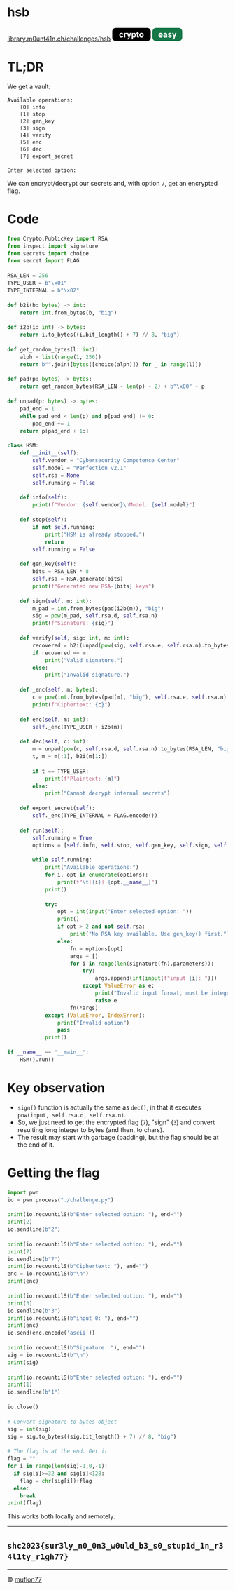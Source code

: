 # hsb

[library.m0unt41n.ch/challenges/hsb](https://library.m0unt41n.ch/challenges/hsb) ![](../../resources/crypto.svg) ![](../../resources/easy.svg) 

# TL;DR

We get a vault:

```
Available operations:
	[0] info
	[1] stop
	[2] gen_key
	[3] sign
	[4] verify
	[5] enc
	[6] dec
	[7] export_secret

Enter selected option: 
```

We can encrypt/decrypt our secrets and, with option `7`, get an encrypted flag.

# Code

```python
from Crypto.PublicKey import RSA
from inspect import signature
from secrets import choice
from secret import FLAG

RSA_LEN = 256
TYPE_USER = b"\x01"
TYPE_INTERNAL = b"\x02"

def b2i(b: bytes) -> int:
    return int.from_bytes(b, "big")

def i2b(i: int) -> bytes:
    return i.to_bytes((i.bit_length() + 7) // 8, "big")

def get_random_bytes(l: int):
    alph = list(range(1, 256))
    return b"".join([bytes([choice(alph)]) for _ in range(l)])

def pad(p: bytes) -> bytes:
    return get_random_bytes(RSA_LEN - len(p) - 2) + b"\x00" + p

def unpad(p: bytes) -> bytes:
    pad_end = 1
    while pad_end < len(p) and p[pad_end] != 0:
        pad_end += 1
    return p[pad_end + 1:]

class HSM:
    def __init__(self):
        self.vendor = "Cybersecurity Competence Center"
        self.model = "Perfection v2.1"
        self.rsa = None
        self.running = False

    def info(self):
        print(f"Vendor: {self.vendor}\nModel: {self.model}")

    def stop(self):
        if not self.running:
            print("HSM is already stopped.")
            return
        self.running = False

    def gen_key(self):
        bits = RSA_LEN * 8
        self.rsa = RSA.generate(bits)
        print(f"Generated new RSA-{bits} keys")

    def sign(self, m: int):
        m_pad = int.from_bytes(pad(i2b(m)), "big")
        sig = pow(m_pad, self.rsa.d, self.rsa.n)
        print(f"Signature: {sig}")

    def verify(self, sig: int, m: int):
        recovered = b2i(unpad(pow(sig, self.rsa.e, self.rsa.n).to_bytes(RSA_LEN, "big")))
        if recovered == m:
            print("Valid signature.")
        else:
            print("Invalid signature.")

    def _enc(self, m: bytes):
        c = pow(int.from_bytes(pad(m), "big"), self.rsa.e, self.rsa.n)
        print(f"Ciphertext: {c}")
        
    def enc(self, m: int):
        self._enc(TYPE_USER + i2b(m))

    def dec(self, c: int):
        m = unpad(pow(c, self.rsa.d, self.rsa.n).to_bytes(RSA_LEN, "big"))
        t, m = m[:1], b2i(m[1:])

        if t == TYPE_USER:
            print(f"Plaintext: {m}")
        else:
            print("Cannot decrypt internal secrets")

    def export_secret(self):
        self._enc(TYPE_INTERNAL + FLAG.encode())

    def run(self):
        self.running = True
        options = [self.info, self.stop, self.gen_key, self.sign, self.verify, self.enc, self.dec, self.export_secret]

        while self.running:
            print("Available operations:")
            for i, opt in enumerate(options):
                print(f"\t[{i}] {opt.__name__}")
            print()

            try:
                opt = int(input("Enter selected option: "))
                print()
                if opt > 2 and not self.rsa:
                    print("No RSA key available. Use gen_key() first.")
                else:
                    fn = options[opt]
                    args = []
                    for i in range(len(signature(fn).parameters)):
                        try:
                            args.append(int(input(f"input {i}: ")))
                        except ValueError as e:
                            print("Invalid input format, must be integer")
                            raise e
                    fn(*args)
            except (ValueError, IndexError):
                print("Invalid option")
                pass
            print()

if __name__ == "__main__":
    HSM().run()
```

# Key observation

*   `sign()` function is actually the same as `dec()`, in that it executes `pow(input, self.rsa.d, self.rsa.n)`.
*   So, we just need to get the encrypted flag (`7`), "sign" (`3`) and convert resulting long integer to bytes (and then, to chars).
*   The result may start with garbage (padding), but the flag should be at the end of it.

# Getting the flag

```python
import pwn
io = pwn.process("./challenge.py")

print(io.recvuntilS(b"Enter selected option: "), end="")
print(2)
io.sendline(b"2")

print(io.recvuntilS(b"Enter selected option: "), end="")
print(7)
io.sendline(b"7")
print(io.recvuntilS(b"Ciphertext: "), end="")
enc = io.recvuntilS(b"\n")
print(enc)

print(io.recvuntilS(b"Enter selected option: "), end="")
print(3)
io.sendline(b"3")
print(io.recvuntilS(b"input 0: "), end="")
print(enc)
io.send(enc.encode('ascii'))

print(io.recvuntilS(b"Signature: "), end="")
sig = io.recvuntilS(b"\n")
print(sig)

print(io.recvuntilS(b"Enter selected option: "), end="")
print(1)
io.sendline(b"1")

io.close()

# Convert signature to bytes object
sig = int(sig)
sig = sig.to_bytes((sig.bit_length() + 7) // 8, "big")

# The flag is at the end. Get it
flag = ""
for i in range(len(sig)-1,0,-1):
  if sig[i]>=32 and sig[i]<128:
    flag = chr(sig[i])+flag
  else:
    break
print(flag)
```

This works both locally and remotely.

---

## `shc2023{sur3ly_n0_0n3_w0uld_b3_s0_stup1d_1n_r34l1ty_r1gh7?}`


<hr>

&copy; [muflon77](https://library.m0unt41n.ch/players/805ae1c8-9fe4-5816-b4a4-5057fa6eedb1)
